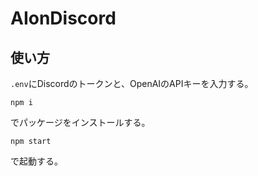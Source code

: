 # AIonDiscord

## 使い方

`.env`にDiscordのトークンと、OpenAIのAPIキーを入力する。

```
npm i
```
でパッケージをインストールする。

```
npm start
```
で起動する。
